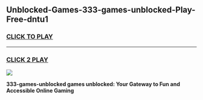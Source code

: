 
## Unblocked-Games-333-games-unblocked-Play-Free-dntu1
<h3>
<a href="https://premium76.site?title=333-games-unblocked&ref=21A">CLICK TO PLAY</a></h3>
<hr>

<h3>
<a href="https://premium76.site?title=333-games-unblocked&ref=21A">CLICK 2 PLAY</a>
  
</h3>

<a href="https://premium76.site?title=333-games-unblocked&ref=21A"><img src="https://clearcache.store/games.png"></a>


**333-games-unblocked games unblocked: Your Gateway to Fun and Accessible Online Gaming**
